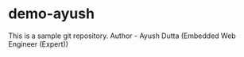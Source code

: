 <!-- @format -->

# demo-ayush

This is a sample git repository.
Author - Ayush Dutta (Embedded Web Engineer (Expert))
